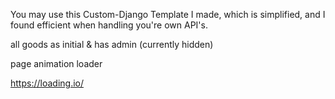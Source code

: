 You may use this Custom-Django Template I made, which is simplified, and I found efficient when handling you're own API's.

all goods as initial & has admin (currently hidden)






page animation loader

https://loading.io/